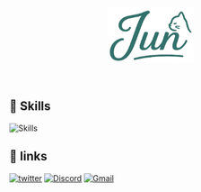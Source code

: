 <p align="center">
  <img src="photos/jun-eg.png" height="100" alt="Jun">
</p>

<br>

## 🐾 Skills

<img alt="Skills" src="https://skillicons.dev/icons?theme=dark&perline=7&i=html,css,python,c,ts,react,nodejs,next,nest,docker,raspberrypi" />

<br>

## 🐾 links

[<img alt="twitter" src="https://skillicons.dev/icons?theme=dark&perline=7&i=twitter"/>](https://x.com/gu_chiy)
[<img alt="Discord" src="https://skillicons.dev/icons?theme=dark&perline=7&i=discord"/>](https://discord.com/users/jun_chiy)
[<img alt="Gmail" src="https://skillicons.dev/icons?theme=dark&perline=7&i=gmail"/>](mailto:jiangkourun.email@gmail.com)
